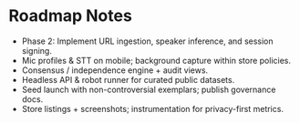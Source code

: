 # Roadmap Notes
- Phase 2: Implement URL ingestion, speaker inference, and session signing.
- Mic profiles & STT on mobile; background capture within store policies.
- Consensus / independence engine + audit views.
- Headless API & robot runner for curated public datasets.
- Seed launch with non-controversial exemplars; publish governance docs.
- Store listings + screenshots; instrumentation for privacy-first metrics.
